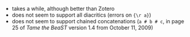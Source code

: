   - takes a while, although better than Zotero
  - does not seem to support all diacritics (errors on `{\r a}`)
  - does not seem to support chained concatenations (`a # b # c`, in page 25 of
    *Tame the BeaST* version 1.4 from October 11, 2009)
